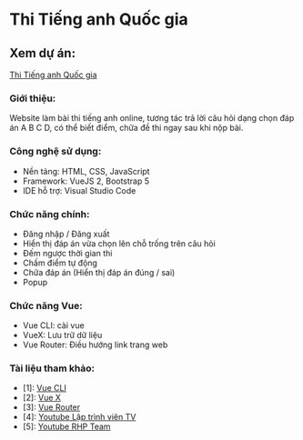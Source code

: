 # Thi Tiếng anh Quốc gia

## Xem dự án:
[Thi Tiếng anh Quốc gia](https://thi.tuz.vn/)


### Giới thiệu:
Website làm bài thi tiếng anh online, tương tác trả lời câu hỏi dạng chọn đáp án A B C D, có thể biết điểm, chữa đề thi ngay sau khi nộp bài.

### Công nghệ sử dụng:
- Nền tảng: HTML, CSS, JavaScript
- Framework: VueJS 2, Bootstrap 5
- IDE hỗ trợ: Visual Studio Code

### Chức năng chính:
- Đăng nhập / Đăng xuất
- Hiển thị đáp án vừa chọn lên chỗ trống trên câu hỏi
- Đếm ngược thời gian thi
- Chấm điểm tự động
- Chữa đáp án (Hiển thị đáp án đúng / sai)
- Popup

### Chức năng Vue:
- Vue CLI: cài vue
- VueX: Lưu trữ dữ liệu
- Vue Router: Điều hướng link trang web

### Tài liệu tham khảo:
- [1]: [Vue CLI](https://cli.vuejs.org/)
- [2]: [Vue X](https://vuex.vuejs.org/)
- [3]: [Vue Router](https://router.vuejs.org/)
- [4]: [Youtube Lập trình viên TV](https://www.youtube.com/@laptrinhvientv192)
- [5]: [Youtube RHP Team](https://www.youtube.com/@RHPTeam)
